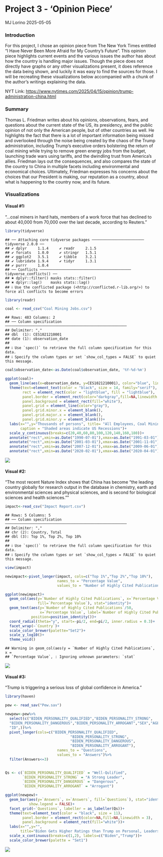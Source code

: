 Project 3 - ‘Opinion Piece’
================
MJ Lorino
2025-05-05

### Introduction

For this project, I chose an opinion piece from The New York Times
entitled “I Have Never Been More Afraid for My Country’s Future”. This
opinion piece highlights current events and the various issues the
author has about how the country is handling major issues. Though the
piece does not directly have graphs or any other visualizations present,
it does reference the data being shown, and luckily it was easy to find
the sources for those. I will be recreating these visualizations below
accompanied with a chunk of the author’s writings explaining the data.

NYT Link:
<https://www.nytimes.com/2025/04/15/opinion/trump-administration-china.html>

### Summary

Thomas L. Friedman writes about his opinions, observations, fears, and
questions about the current state of the US, its presidency, and the
public opinion of not only the American people, but of other countries
as well. He highlights the fact that there is a lot of important
information being missed and overlooked through the noise being created
by the chaos of the Trump administration, including Trump’s executive
orders bolstering the return of coal mining while trying to remove green
energy jobs from the budget, launching trade wars using tariffs, and the
dwindling trust from America’s allies. Friedman lays out the
consequences, and also compares the state of the country to China in
multiple facets including environmental and economical choices.
Ultimately, Friedman expresses his concerns about the choices that our
President is making, our reputation as a country, about what is
happening to the country now, and its future.

### Visualizations

#### Visual \#1:

“…coal miners in hard hats, members of a work force that has declined to
about 40,000 from 70,000 over the last decade, according to Reuters.”

``` r
library(tidyverse)
```

    ## ── Attaching core tidyverse packages ──────────────────────── tidyverse 2.0.0 ──
    ## ✔ dplyr     1.1.4     ✔ readr     2.1.5
    ## ✔ forcats   1.0.0     ✔ stringr   1.5.1
    ## ✔ ggplot2   3.5.1     ✔ tibble    3.2.1
    ## ✔ lubridate 1.9.4     ✔ tidyr     1.3.1
    ## ✔ purrr     1.0.4     
    ## ── Conflicts ────────────────────────────────────────── tidyverse_conflicts() ──
    ## ✖ dplyr::filter() masks stats::filter()
    ## ✖ dplyr::lag()    masks stats::lag()
    ## ℹ Use the conflicted package (<http://conflicted.r-lib.org/>) to force all conflicts to become errors

``` r
library(readr)

coal <- read_csv("Coal Mining Jobs.csv")
```

    ## Rows: 483 Columns: 2
    ## ── Column specification ────────────────────────────────────────────────────────
    ## Delimiter: ","
    ## dbl  (1): CES1021210001
    ## date (1): observation_date
    ## 
    ## ℹ Use `spec()` to retrieve the full column specification for this data.
    ## ℹ Specify the column types or set `show_col_types = FALSE` to quiet this message.

``` r
coal$observation_date<-as.Date(coal$observation_date, '%Y-%d-%m')

ggplot(coal)+
  geom_line(aes(x=observation_date, y=CES1021210001), color="blue", linewidth=1)+
  theme(text=element_text(color = "black", size = 14, family="serif"),
        rect = element_rect(color = "lightblue", fill = "lightblue"),
        panel.border = element_rect(color="darkgray",fill=NA,linewidth = 1.5),
        panel.background = element_rect(fill="white"),
        panel.grid = element_line(color="gray"),
        panel.grid.minor.x = element_blank(),
        panel.grid.major.x = element_blank(),
        panel.grid.minor.y = element_blank())+
  labs(x="",y="Thousands of persons", title= "All Employees, Coal Mining",
       caption = "Shaded areas indicate US Recessions")+
  scale_y_continuous(breaks=c(20,40,60,80,100,120,140,160,180))+
  annotate("rect",xmin=as.Date("1990-07-01"),xmax=as.Date("1991-03-01"),ymin=-Inf, ymax=Inf,color="darkgray", fill="gray",alpha=0.3)+
  annotate("rect",xmin=as.Date("2001-03-01"),xmax=as.Date("2001-11-01"),ymin=-Inf, ymax=Inf,color="darkgray", fill="gray",alpha=0.3)+
  annotate("rect",xmin=as.Date("2007-12-01"),xmax=as.Date("2009-06-01"),ymin=-Inf, ymax=Inf,color="darkgray", fill="gray",alpha=0.3)+
  annotate("rect",xmin=as.Date("2020-02-01"),xmax=as.Date("2020-04-01"),ymin=-Inf, ymax=Inf,color="darkgray", fill="gray",alpha=0.3)
```

![](Project-3----Opinion-Piece-_files/figure-gfm/unnamed-chunk-1-1.png)<!-- -->

#### Visual \#2:

“The most recent Nature Index shows that China has become “the leading
country globally for research output in the database in chemistry, earth
and environmental sciences and physical sciences, and is second for
biological sciences and health sciences.””

``` r
impact<-read_csv("Impact Report.csv")
```

    ## Rows: 5 Columns: 5
    ## ── Column specification ────────────────────────────────────────────────────────
    ## Delimiter: ","
    ## chr (2): Country, Total
    ## dbl (3): Top 1%, Top 2%, Top 10%
    ## 
    ## ℹ Use `spec()` to retrieve the full column specification for this data.
    ## ℹ Specify the column types or set `show_col_types = FALSE` to quiet this message.

``` r
view(impact)

newimpact<-pivot_longer(impact, cols=c("Top 1%","Top 2%","Top 10%"),
                        names_to = "Percentage Value", 
                        values_to = "Number of Highly Cited Publications")

ggplot(newimpact)+
  geom_col(aes(y=`Number of Highly Cited Publications`, x=`Percentage Value`,
               fill=`Percentage Value`), stat="identity")+
  geom_text(aes(y=`Number of Highly Cited Publications`/50, 
                x=`Percentage Value`, label=`Number of Highly Cited Publications`),
            position=position_identity())+
  coord_radial(theta="y", start=-pi/2, end=pi/2, inner.radius = 0.3)+
  facet_wrap(~`Country`)+
  scale_color_brewer(palette="Set2")+
  scale_y_log10()+
  theme_void()
```

    ## Warning in geom_col(aes(y = `Number of Highly Cited Publications`, x =
    ## `Percentage Value`, : Ignoring unknown parameters: `stat`

![](Project-3----Opinion-Piece-_files/figure-gfm/unnamed-chunk-2-1.png)<!-- -->

#### Visual \#3:

“Trump is triggering a serious loss of global confidence in America.”

``` r
library(haven)

pew <- read_sav("Pew.sav")

newpew<-pew%>%
  select(c("BIDEN_PERSONALITY_QUALIFIED","BIDEN_PERSONALITY_STRONG",
  "BIDEN_PERSONALITY_DANGEROUS","BIDEN_PERSONALITY_ARROGANT","SEX","AGE",
  "ID",))%>%
  pivot_longer(cols=c("BIDEN_PERSONALITY_QUALIFIED",
                              "BIDEN_PERSONALITY_STRONG",
                              "BIDEN_PERSONALITY_DANGEROUS",
                              "BIDEN_PERSONALITY_ARROGANT"),
                        names_to = "Questions", 
                        values_to = "Answers")%>%
  filter(Answers<=3)
  

Qs <- c(`BIDEN_PERSONALITY_QUALIFIED` = "Well-Qulified",
        `BIDEN_PERSONALITY_STRONG` = "A Strong Leader",
        `BIDEN_PERSONALITY_DANGEROUS` = "Dangerous",
        `BIDEN_PERSONALITY_ARROGANT` = "Arrogant")

ggplot(newpew)+
  geom_bar(aes(y=`Answers`, x=`Answers`, fill=`Questions`), stat="identity",
           show.legend = FALSE)+
  facet_grid(~`Questions`, labeller = as_labeller(Qs))+
  theme(text=element_text(color = "black", size = 11),
        panel.border = element_rect(color=NA,fill=NA,linewidth = 3),
        panel.background = element_rect(fill="white"))+
  labs(x="",y="", 
       title="Biden Gets Higher Ratings than Trump on Personal, Leadership Traits")+
  scale_x_continuous(breaks=c(1,2), labels=c("Biden","Trump"))+
  scale_color_brewer(palette = "Set1")
```

![](Project-3----Opinion-Piece-_files/figure-gfm/unnamed-chunk-3-1.png)<!-- -->
